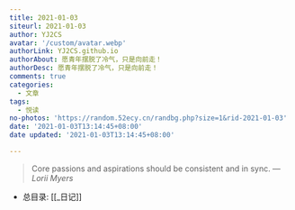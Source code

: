 ```yaml
---
title: 2021-01-03
siteurl: 2021-01-03
author: YJ2CS
avatar: '/custom/avatar.webp'
authorLink: YJ2CS.github.io
authorAbout: 愿青年摆脱了冷气，只是向前走！
authorDesc: 愿青年摆脱了冷气，只是向前走！
comments: true
categories:
  - 文章
tags:
  - 悦读
no-photos: 'https://random.52ecy.cn/randbg.php?size=1&rid-2021-01-03'
date: '2021-01-03T13:14:45+08:00'
date updated: '2021-01-03T13:14:45+08:00'

---
```


> Core passions and aspirations should be consistent and in sync.
> &mdash; <cite>Lorii Myers</cite>

-  总目录: [[_日记]]


